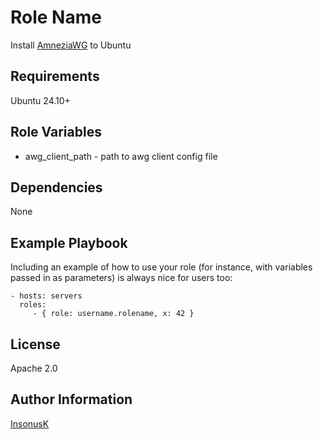 Role Name
=========

Install [AmneziaWG](https://amnezia.org/) to Ubuntu


Requirements
------------

Ubuntu 24.10+

Role Variables
--------------

- awg_client_path - path to awg client config file

Dependencies
------------

None

Example Playbook
----------------

Including an example of how to use your role (for instance, with variables passed in as parameters) is always nice for users too:

    - hosts: servers
      roles:
         - { role: username.rolename, x: 42 }

License
-------

Apache 2.0

Author Information
------------------

[InsonusK](https://github.com/InsonusK)
